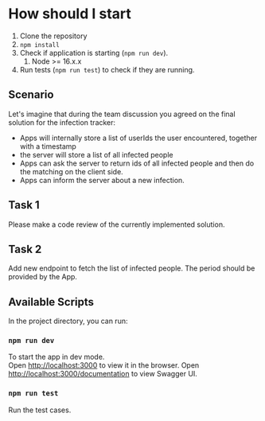 # How should I start
1. Clone the repository
1. `npm install`
1. Check if application is starting (`npm run dev`).
    1. Node >= 16.x.x
1. Run tests (`npm run test`) to check if they are running.

## Scenario

Let's imagine that during the team discussion you agreed on the final solution for the infection tracker:
- Apps will internally store a list of userIds the user encountered, together with a timestamp
- the server will store a list of all infected people
- Apps can ask the server to return ids of all infected people and then do the matching on the client side.
- Apps can inform the server about a new infection.

## Task 1
Please make a code review of the currently implemented solution.

## Task 2
Add new endpoint to fetch the list of infected people. The period should be provided by the App.

## Available Scripts

In the project directory, you can run:

### `npm run dev`

To start the app in dev mode.\
Open [http://localhost:3000](http://localhost:3000) to view it in the browser.
Open [http://localhost:3000/documentation](http://localhost:3000/documentation) to view Swagger UI.

### `npm run test`

Run the test cases.
